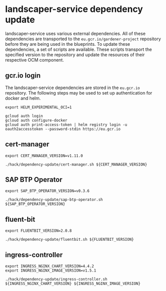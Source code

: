 # landscaper-service dependency update

landscaper-service uses various external dependencies. All of these dependencies are transported to the `eu.gcr.io/gardener-project` repository
before they are being used in the blueprints.
To update these dependencies, a set of scripts are available.
These scripts transport the specified version to the repository and update the resources of their respective OCM component.

## gcr.io login

The landscaper-service dependencies are stored in the `eu.gcr.io` repository.
The following steps may be used to set up authentication for docker and helm.

```shell
export HELM_EXPERIMENTAL_OCI=1

gcloud auth login
gcloud auth configure-docker
gcloud auth print-access-token | helm registry login -u oauth2accesstoken --password-stdin https://eu.gcr.io
```

## cert-manager

```shell
export CERT_MANAGER_VERSION=v1.11.0

./hack/dependency-update/cert-manager.sh ${CERT_MANAGER_VERSION}
```

## SAP BTP Operator

```shell
export SAP_BTP_OPERATOR_VERSION=v0.3.6

./hack/dependency-update/sap-btp-operator.sh ${SAP_BTP_OPERATOR_VERSION}
```

## fluent-bit
```shell
export FLUENTBIT_VERSION=2.0.8

./hack/dependency-update/fluentbit.sh ${FLUENTBIT_VERSION}
```

## ingress-controller
```shell
export INGRESS_NGINX_CHART_VERSION=4.4.2
export INGRESS_NGINX_IMAGE_VERSION=v1.5.1

./hack/dependency-update/ingress-controller.sh ${INGRESS_NGINX_CHART_VERSION} ${INGRESS_NGINX_IMAGE_VERSION}
```